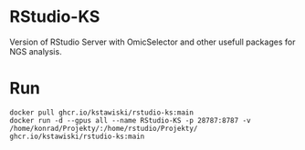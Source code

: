 # RStudio-KS

Version of RStudio Server with OmicSelector and other usefull packages for NGS analysis.

# Run

```
docker pull ghcr.io/kstawiski/rstudio-ks:main
docker run -d --gpus all --name RStudio-KS -p 28787:8787 -v /home/konrad/Projekty/:/home/rstudio/Projekty/ ghcr.io/kstawiski/rstudio-ks:main
```
